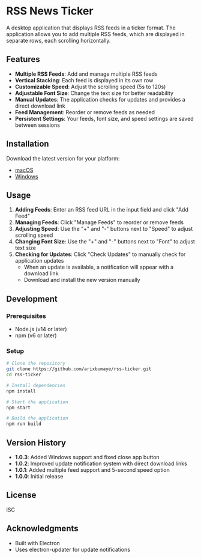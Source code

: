 # RSS News Ticker

A desktop application that displays RSS feeds in a ticker format. The application allows you to add multiple RSS feeds, which are displayed in separate rows, each scrolling horizontally.

## Features

- **Multiple RSS Feeds**: Add and manage multiple RSS feeds
- **Vertical Stacking**: Each feed is displayed in its own row
- **Customizable Speed**: Adjust the scrolling speed (5s to 120s)
- **Adjustable Font Size**: Change the text size for better readability
- **Manual Updates**: The application checks for updates and provides a direct download link
- **Feed Management**: Reorder or remove feeds as needed
- **Persistent Settings**: Your feeds, font size, and speed settings are saved between sessions

## Installation

Download the latest version for your platform:

- [macOS](https://github.com/arixbumaye/rss-ticker/releases/latest)
- [Windows](https://github.com/arixbumaye/rss-ticker/releases/latest)

## Usage

1. **Adding Feeds**: Enter an RSS feed URL in the input field and click "Add Feed"
2. **Managing Feeds**: Click "Manage Feeds" to reorder or remove feeds
3. **Adjusting Speed**: Use the "+" and "-" buttons next to "Speed" to adjust scrolling speed
4. **Changing Font Size**: Use the "+" and "-" buttons next to "Font" to adjust text size
5. **Checking for Updates**: Click "Check Updates" to manually check for application updates
   - When an update is available, a notification will appear with a download link
   - Download and install the new version manually

## Development

### Prerequisites

- Node.js (v14 or later)
- npm (v6 or later)

### Setup

```bash
# Clone the repository
git clone https://github.com/arixbumaye/rss-ticker.git
cd rss-ticker

# Install dependencies
npm install

# Start the application
npm start

# Build the application
npm run build
```

## Version History

- **1.0.3**: Added Windows support and fixed close app button
- **1.0.2**: Improved update notification system with direct download links
- **1.0.1**: Added multiple feed support and 5-second speed option
- **1.0.0**: Initial release

## License

ISC

## Acknowledgments

- Built with Electron
- Uses electron-updater for update notifications 